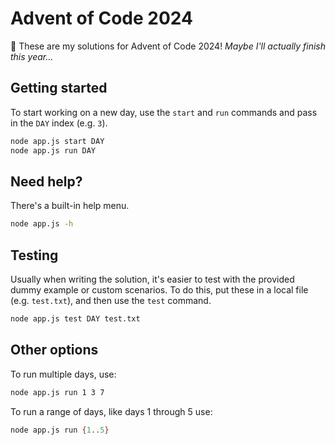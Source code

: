 # Advent of Code 2024
👋 These are my solutions for Advent of Code 2024! _Maybe I'll actually finish this year..._

## Getting started
To start working on a new day, use the `start` and `run` commands and pass in the `DAY` index (e.g. `3`).
```bash
node app.js start DAY
node app.js run DAY
```

## Need help?
There's a built-in help menu.
```bash
node app.js -h
```

## Testing
Usually when writing the solution, it's easier to test with the provided dummy example or custom scenarios. To do this, put these in a local file (e.g. `test.txt`), and then use the `test` command.
```bash
node app.js test DAY test.txt
```

## Other options
To run multiple days, use:
```bash
node app.js run 1 3 7
```

To run a range of days, like days 1 through 5 use:
```bash
node app.js run {1..5}
```
